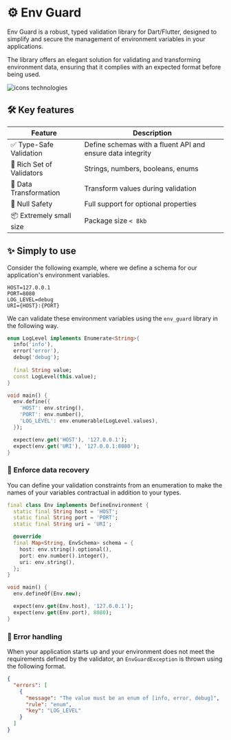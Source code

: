 # ⚙️ Env Guard

Env Guard is a robust, typed validation library for Dart/Flutter, designed to simplify and secure the management of environment variables in your applications. 

The library offers an elegant solution for validating and transforming environment data, ensuring that it complies with an expected format before being used.

![icons technologies](https://skillicons.dev/icons?i=dart,flutter)

## 🛠 Key features

| Feature                  | Description                                                |
| ------------------------ | ---------------------------------------------------------- |
| ✅ Type-Safe Validation   | Define schemas with a fluent API and ensure data integrity |
| 🧱 Rich Set of Validators | Strings, numbers, booleans, enums                          |
| 🔄 Data Transformation    | Transform values during validation                         |
| 🚧 Null Safety            | Full support for optional properties                       |
| 📦 Extremely small size   | Package size `< 8kb`                                       |


## ✨ Simply to use

Consider the following example, where we define a schema for our application's environment variables.
```dotenv
HOST=127.0.0.1
PORT=8080
LOG_LEVEL=debug
URI={HOST}:{PORT}
```

We can validate these environment variables using the `env_guard` library in the following way.
```dart
enum LogLevel implements Enumerate<String>{
  info('info'),
  error('error'),
  debug('debug');
  
  final String value;
  const LogLevel(this.value);
}

void main() {
  env.define({
    'HOST': env.string(),
    'PORT': env.number(),
    'LOG_LEVEL': env.enumerable(LogLevel.values),
  });

  expect(env.get('HOST'), '127.0.0.1');
  expect(env.get('URI'), '127.0.0.1:8080');
}
```

### 💪 Enforce data recovery

You can define your validation constraints from an enumeration to make the names of your variables contractual in addition to your types.

```dart
final class Env implements DefineEnvironment {
  static final String host = 'HOST';
  static final String port = 'PORT';
  static final String uri = 'URI';

  @override
  final Map<String, EnvSchema> schema = {
    host: env.string().optional(),
    port: env.number().integer(),
    uri: env.string(),
  };
}
```

```dart
void main() {
  env.defineOf(Env.new);

  expect(env.get(Env.host), '127.0.0.1');
  expect(env.get(Env.port), 8080);
}
```

### 🚧 Error handling
When your application starts up and your environment does not meet the requirements defined by the validator, an `EnvGuardException` is thrown using the following format.
```json
{
  "errors": [
    {
      "message": "The value must be an enum of [info, error, debug]",
      "rule": "enum",
      "key": "LOG_LEVEL"
    }
  ]
}
```
